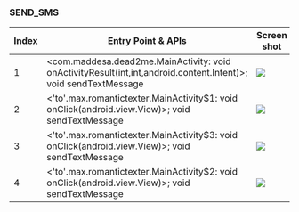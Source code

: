 ### SEND_SMS
| Index | Entry Point & APIs | Screen shot | Resource id | Label |
| ------------- | ------------- | ------------- |-------------|-------------|
| 1 | <com.maddesa.dead2me.MainActivity: void onActivityResult(int,int,android.content.Intent)>; void sendTextMessage | ![](D:\COSMOS\output\py\Play_win8\Social\com.maddesa.dead2me\com.maddesa.dead2me.MainActivity.png) |  | |
| 2 | <'to'.max.romantictexter.MainActivity$1: void onClick(android.view.View)>; void sendTextMessage | ![](D:\COSMOS\output\py\Play_win8\Social\to.max.romantictexter\to.max.romantictexter.MainActivity.png) |  | T |
| 3 | <'to'.max.romantictexter.MainActivity$3: void onClick(android.view.View)>; void sendTextMessage | ![](D:\COSMOS\output\py\Play_win8\Social\to.max.romantictexter\to.max.romantictexter.MainActivity.png) |  | T|
| 4 | <'to'.max.romantictexter.MainActivity$2: void onClick(android.view.View)>; void sendTextMessage | ![](D:\COSMOS\output\py\Play_win8\Social\to.max.romantictexter\to.max.romantictexter.MainActivity.png) |  | T |

